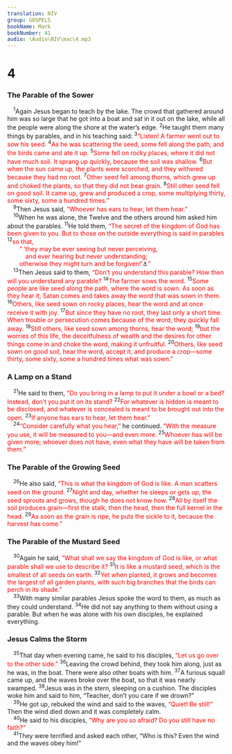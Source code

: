 ```yaml
---
translation: NIV
group: GOSPELS
bookName: Mark 
bookNumber: 41
audio: \Audio\NIV\mac\4.mp3
---
```


<div class="title"><h1>4</h1><h3>The Parable of the Sower </h3></div>
<span class="verse mac_4_1"> <sup>1</sup>Again Jesus began to teach by the lake. The crowd that gathered around him was so large that he got into a boat and sat in it out on the lake, while all the people were along the shore at the water’s edge. </span>
<span class="verse mac_4_2"><sup>2</sup>He taught them many things by parables, and in his teaching said: </span>
<span class="verse mac_4_3"><sup>3</sup><font color="red">“Listen! A farmer went out to sow his seed.</font></span>
<span class="verse mac_4_4"><sup>4</sup><font color="red">As he was scattering the seed, some fell along the path, and the birds came and ate it up.</font></span>
<span class="verse mac_4_5"><sup>5</sup><font color="red">Some fell on rocky places, where it did not have much soil. It sprang up quickly, because the soil was shallow.</font></span>
<span class="verse mac_4_6"><sup>6</sup><font color="red">But when the sun came up, the plants were scorched, and they withered because they had no root.</font></span>
<span class="verse mac_4_7"><sup>7</sup><font color="red">Other seed fell among thorns, which grew up and choked the plants, so that they did not bear grain.</font></span>
<span class="verse mac_4_8"><sup>8</sup><font color="red">Still other seed fell on good soil. It came up, grew and produced a crop, some multiplying thirty, some sixty, some a hundred times.”</font><br/></span>
<span class="verse mac_4_9"> <sup>9</sup>Then Jesus said, <font color="red">“Whoever has ears to hear, let them hear.”</font><br/></span>
<span class="verse mac_4_10"> <sup>10</sup>When he was alone, the Twelve and the others around him asked him about the parables. </span>
<span class="verse mac_4_11"><sup>11</sup>He told them, <font color="red">“The secret of the kingdom of God has been given to you. But to those on the outside everything is said in parables</font></span>
<span class="verse mac_4_12"><sup>12</sup><font color="red">so that, </font><br/>  <font color="red">“ ‘they may be ever seeing but never perceiving, </font><br/>   <font color="red">and ever hearing but never understanding; </font><br/>  <font color="red">otherwise they might turn and be forgiven!’</font><a data-toggle="tooltip" data-placement="bottom" title=" 4:12 Isaiah 6:9,10 ">⚓</a><font color="red">”</font><br/></span>
<span class="verse mac_4_13"> <sup>13</sup>Then Jesus said to them, <font color="red">“Don’t you understand this parable? How then will you understand any parable?</font></span>
<span class="verse mac_4_14"><sup>14</sup><font color="red">The farmer sows the word.</font></span>
<span class="verse mac_4_15"><sup>15</sup><font color="red">Some people are like seed along the path, where the word is sown. As soon as they hear it, Satan comes and takes away the word that was sown in them.</font></span>
<span class="verse mac_4_16"><sup>16</sup><font color="red">Others, like seed sown on rocky places, hear the word and at once receive it with joy.</font></span>
<span class="verse mac_4_17"><sup>17</sup><font color="red">But since they have no root, they last only a short time. When trouble or persecution comes because of the word, they quickly fall away.</font></span>
<span class="verse mac_4_18"><sup>18</sup><font color="red">Still others, like seed sown among thorns, hear the word;</font></span>
<span class="verse mac_4_19"><sup>19</sup><font color="red">but the worries of this life, the deceitfulness of wealth and the desires for other things come in and choke the word, making it unfruitful.</font></span>
<span class="verse mac_4_20"><sup>20</sup><font color="red">Others, like seed sown on good soil, hear the word, accept it, and produce a crop—some thirty, some sixty, some a hundred times what was sown.”</font><br/></span>
<div class="title"><h3>A Lamp on a Stand </h3></div>
<span class="verse mac_4_21"> <sup>21</sup>He said to them, <font color="red">“Do you bring in a lamp to put it under a bowl or a bed? Instead, don’t you put it on its stand?</font></span>
<span class="verse mac_4_22"><sup>22</sup><font color="red">For whatever is hidden is meant to be disclosed, and whatever is concealed is meant to be brought out into the open.</font></span>
<span class="verse mac_4_23"><sup>23</sup><font color="red">If anyone has ears to hear, let them hear.”</font><br/></span>
<span class="verse mac_4_24"> <sup>24</sup><font color="red">“Consider carefully what you hear,”</font> he continued. <font color="red">“With the measure you use, it will be measured to you—and even more.</font></span>
<span class="verse mac_4_25"><sup>25</sup><font color="red">Whoever has will be given more; whoever does not have, even what they have will be taken from them.”</font><br/></span>
<div class="title"><h3>The Parable of the Growing Seed </h3></div>
<span class="verse mac_4_26"> <sup>26</sup>He also said, <font color="red">“This is what the kingdom of God is like. A man scatters seed on the ground.</font></span>
<span class="verse mac_4_27"><sup>27</sup><font color="red">Night and day, whether he sleeps or gets up, the seed sprouts and grows, though he does not know how.</font></span>
<span class="verse mac_4_28"><sup>28</sup><font color="red">All by itself the soil produces grain—first the stalk, then the head, then the full kernel in the head.</font></span>
<span class="verse mac_4_29"><sup>29</sup><font color="red">As soon as the grain is ripe, he puts the sickle to it, because the harvest has come.”</font><br/></span>
<div class="title"><h3>The Parable of the Mustard Seed </h3></div>
<span class="verse mac_4_30"> <sup>30</sup>Again he said, <font color="red">“What shall we say the kingdom of God is like, or what parable shall we use to describe it?</font></span>
<span class="verse mac_4_31"><sup>31</sup><font color="red">It is like a mustard seed, which is the smallest of all seeds on earth.</font></span>
<span class="verse mac_4_32"><sup>32</sup><font color="red">Yet when planted, it grows and becomes the largest of all garden plants, with such big branches that the birds can perch in its shade.”</font><br/></span>
<span class="verse mac_4_33"> <sup>33</sup>With many similar parables Jesus spoke the word to them, as much as they could understand. </span>
<span class="verse mac_4_34"><sup>34</sup>He did not say anything to them without using a parable. But when he was alone with his own disciples, he explained everything. <br/></span>
<div class="title"><h3>Jesus Calms the Storm </h3></div>
<span class="verse mac_4_35"> <sup>35</sup>That day when evening came, he said to his disciples, <font color="red">“Let us go over to the other side.”</font></span>
<span class="verse mac_4_36"><sup>36</sup>Leaving the crowd behind, they took him along, just as he was, in the boat. There were also other boats with him. </span>
<span class="verse mac_4_37"><sup>37</sup>A furious squall came up, and the waves broke over the boat, so that it was nearly swamped. </span>
<span class="verse mac_4_38"><sup>38</sup>Jesus was in the stern, sleeping on a cushion. The disciples woke him and said to him, “Teacher, don’t you care if we drown?” <br/></span>
<span class="verse mac_4_39"> <sup>39</sup>He got up, rebuked the wind and said to the waves, <font color="red">“Quiet! Be still!”</font> Then the wind died down and it was completely calm. <br/></span>
<span class="verse mac_4_40"> <sup>40</sup>He said to his disciples, <font color="red">“Why are you so afraid? Do you still have no faith?”</font><br/></span>
<span class="verse mac_4_41"> <sup>41</sup>They were terrified and asked each other, “Who is this? Even the wind and the waves obey him!” <br/></span>
